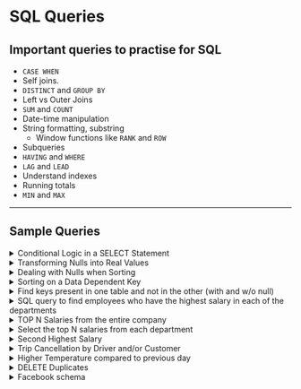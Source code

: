  
# SQL Queries

## Important queries to practise for SQL
- `CASE WHEN`
- Self joins.
- `DISTINCT` and `GROUP BY`
- Left vs Outer Joins
- `SUM` and `COUNT`
- Date-time manipulation
- String formatting, substring
    - Window functions like `RANK` and `ROW`
- Subqueries
- `HAVING` and `WHERE`
- `LAG` and `LEAD`
- Understand indexes
- Running totals
- `MIN` and `MAX`

---

## Sample Queries

<details>
	<summary> Conditional Logic in a SELECT Statement </summary>
Q :
PROBLEM
You want to perform IF-ELSE operations on values in your SELECT statement. For example, you would like to produce a result set such that, if an employee is paid $2000 or less, a message of “UNDERPAID” is returned, if an employee is paid $4000 or more, a message of “OVERPAID” is returned,
if they make somewhere in between, then “OK” is returned. The result set should look like this:
	
```
	ENAME             SAL  STATUS
	---------- ----------  ---------
	SMITH             800  UNDERPAID
	ALLEN            1600  UNDERPAID
	WARD             1250  UNDERPAID
	JONES            2975  OK
	MARTIN           1250  UNDERPAID
	BLAKE            2850  OK
	CLARK            2450  OK
	SCOTT            3000  OK
	KING             5000  OVERPAID
	TURNER           1500  UNDERPAID
	ADAMS            1100  UNDERPAID
	JAMES             950  UNDERPAID
	FORD            3000   OK
	MILLER          1300   UNDERPAID
```  
  
  Ans 
  ```
  1 select ename,sal,
	2        case when sal <= 2000 then 'UNDERPAID'
	3             when sal >= 4000 then 'OVERPAID'
	4             else 'OK'
	5        end as status
	6   from emp
  ```
 </details>
 
 
 
<details>
	<summary> Transforming Nulls into Real Values </summary>
	
**PROBLEM**
You have rows that contain nulls and would like to return non-null values in place of those nulls.

**SOLUTION**
Use the function COALESCE to substitute real values for nulls:

	1 select coalesce(comm,0)
	2   from emp
	
</details>
 
 
<details>
	<summary>Dealing with Nulls when Sorting</summary>
PROBLEM
You want to sort results from EMP by COMM, but the field is nullable. You need a way to specify whether nulls sort last:

	ENAME              SAL        COMM
	----------  ----------  ----------
	TURNER            1500           0
	ALLEN             1600         300
	WARD              1250         500
	MARTIN            1250        1400
	SMITH              800
	JONES             2975
	JAMES              950
	MILLER            1300
	FORD              3000
	ADAMS             1100
	BLAKE             2850
	CLARK             2450
	SCOTT             3000
	KING              5000
or whether they sort first:

	ENAME              SAL        COMM
	----------  ----------  ----------
	SMITH              800
	JONES             2975
	CLARK             2450
	BLAKE             2850
	SCOTT             3000
	KING              5000
	JAMES              950
	MILLER            1300
	FORD              3000
	ADAMS             1100
	MARTIN            1250        1400
	WARD              1250         500
	ALLEN             1600         300
	TURNER            1500           0
SOLUTION

Depending on how you want the data to look (and how your particular RDBMS sorts NULL values), you can sort the nullable column in ascending or descending order:

	1 select ename,sal,comm
	2   from emp
	3  order by 3

	1 select ename,sal,comm
	2   from emp
	3  order by 3 desc
	
This solution puts you in a position such that if the nullable column contains non-NULL values, they will be sorted in ascending or descending order as well, according to what you ask for; this may or may not what you have in mind. If instead you would like to sort NULL values differently than non-NULL values, for example, you want to sort non-NULL values in ascending or descending order and all NULL values last, you can use a CASE expression to conditionally sort the column.

DB2, MySQL, PostgreSQL, and SQL Server
Use a CASE expression to “flag” when a value is NULL. The idea is to have a flag with two values: one to represent NULLs, the other to represent non-NULLs. Once you have that, simply add this flag column to the ORDER BY clause. You’ll easily be able to control whether NULL values are sorted first or last without interfering with non-NULL values:

	/* NON-NULL COMM SORTED ASCENDING, ALL NULLS LAST */
	1  select ename,sal,comm
	2    from (
	3  select ename,sal,comm,
	4         case when comm is null then 0 else 1 end as is_null
	5    from emp
	6         ) x
	7    order by is_null desc,comm

	ENAME     SAL        COMM
	------  -----  ----------
	TURNER   1500           0
	ALLEN    1600         300
	WARD     1250         500
	MARTIN   1250        1400
	SMITH     800
	JONES    2975
	JAMES     950
	MILLER   1300
	FORD     3000
	ADAMS    1100
	BLAKE    2850
	CLARK    2450
	SCOTT    3000
	KING     5000

	/* NON-NULL COMM SORTED DESCENDING, ALL NULLS LAST */

	
	1  select ename,sal,comm
	2    from (
	3  select ename,sal,comm,
	4         case when comm is null then 0 else 1 end as is_null
	5    from emp
	6         ) x
	7   order by is_null desc,comm desc

	ENAME     SAL        COMM
	------  -----  ----------
	MARTIN   1250        1400
	WARD     1250         500
	ALLEN    1600         300
	TURNER   1500           0
	SMITH     800
	JONES    2975
	JAMES     950
	MILLER   1300
	FORD     3000
	ADAMS    1100
	BLAKE    2850
	CLARK    2450
	SCOTT    3000
	KING     5000

	/* NON-NULL COMM SORTED ASCENDING, ALL NULLS FIRST */

	
	1 select ename,sal,comm
	2   from (
	3 select ename,sal,comm,
	4        case when comm is null then 0 else 1 end as is_null
	5   from emp
	6        ) x
	7  order by is_null,comm

	ENAME    SAL       COMM
	------ ----- ----------
	SMITH    800
	JONES   2975
	CLARK   2450
	BLAKE   2850
	SCOTT   3000
	KING    5000
	JAMES    950
	MILLER  1300
	FORD    3000
	ADAMS   1100           
	TURNER  1500          0
	ALLEN   1600        300
	WARD    1250        500
	MARTIN  1250       1400

	/* NON-NULL COMM SORTED DESCENDING, ALL NULLS FIRST */

	
	1  select ename,sal,comm
	2    from (
	3  select ename,sal,comm,
	4         case when comm is null then 0 else 1 end as is_null
	5    from emp
	6         ) x
	7   order by is_null,comm desc

	ENAME    SAL       COMM
	------ ----- ----------
	SMITH    800
	JONES   2975
	CLARK   2450
	BLAKE   2850
	SCOTT   3000
	KING    5000
	JAMES    950
	MILLER  1300
	FORD    3000
	ADAMS   1100
	MARTIN  1250       1400
	WARD    1250        500
	ALLEN   1600        300
	TURNER  1500          0
</details>


<details>
	<summary> Sorting on a Data Dependent Key </summary>
PROBLEM
You want to sort based on some conditional logic. For example: if JOB is “SALESMAN” you want to sort on COMM; otherwise, you want to sort by SAL. You want to return the following result set:

	ENAME             SAL JOB             COMM
	---------- ---------- --------- ----------
	TURNER           1500  SALESMAN          0
	ALLEN            1600  SALESMAN        300
	WARD             1250  SALESMAN        500
	SMITH             800  CLERK
	JAMES             950  CLERK
	ADAMS            1100  CLERK
	MILLER           1300  CLERK
	MARTIN           1250  SALESMAN       1400
	CLARK            2450  MANAGER
	BLAKE            2850  MANAGER
	JONES            2975  MANAGER
	SCOTT            3000  ANALYST
	FORD             3000  ANALYST
	KING             5000  PRESIDENT
SOLUTION
Use a CASE expression in the ORDER BY clause:

	1 select ename,sal,job,comm
	2   from emp
	3  order by case when job = 'SALESMAN' then comm else sal end
DISCUSSION
You can use the CASE expression to dynamically change how results are sorted. The values passed to the ORDER BY look as follows:

	select ename,sal,job,comm,
	       case when job = 'SALESMAN' then comm else sal end as ordered
	  from emp
	 order by 5

	ENAME             SAL JOB             COMM    ORDERED
	---------- ---------- --------- ---------- ----------
	TURNER           1500 SALESMAN           0          0
	ALLEN            1600 SALESMAN         300        300
	WARD1             250 SALESMAN         500        500
	SMITH             800 CLERK                       800
	JAMES             950 CLERK                       950
	ADAMS            1100 CLERK                      1100
	MILLER           1300 CLERK                      1300
	MARTIN           1250 SALESMAN        1400       1400
	CLARK2            450 MANAGER                    2450
	BLAKE2            850 MANAGER                    2850
	JONES2            975 MANAGER                    2975
	SCOTT            3000 ANALYST                    3000
	FORD             3000 ANALYST                    3000
	KING             5000 PRESIDENT                  5000
	
</details>

<details>
	<summary> Find keys present in one table and not in the other (with and w/o null)</summary>
	
	select distinct deptno
	  from dept
	 where deptno not in (select deptno from emp)


	select d.deptno
	  from dept d
	 where not exists (
	   select 1
	     from emp e
	    where d.deptno = e.deptno
	)
	
</details>

<details>
	<summary> SQL query to find employees who have the highest salary in each of the departments </summary>
	
# Write a SQL query to find employees who have the highest salary in each of the departments. For the above tables, your SQL query should return the following rows (order of rows does not matter).

```
SELECT 
    Department.name as 'Department',
    Employee.name as 'Employee',
    Employee.Salary 
FROM 
    Employee
    JOIN 
    Department
    ON (Employee.DepartmentId = Department.Id)
WHERE
    (Employee.DepartmentId, Employee.Salary) IN
    (   SELECT
            DepartmentId, MAX(SALARY)
        FROM
            Employee
        GROUP BY DepartmentId
        );
```
</details>


<details>
	<summary> TOP N Salaries from the entire company</summary>
	
```
SELECT DISTINCT Salary
FROM Employee A
WHERE 3 >= (SELECT COUNT(DISTINCT Salary) FROM Employee B WHERE A.Salary >= B.Salary)
ORDER BY A.Salary DESC;
```

</details>

<details>
	<summary> Select the top N salaries from each department </summary>


```
SELECT E.Name as 'Employee',
E.Salary,
D.Name as 'Department'
FROM
Employee E
JOIN
Department D
ON(E.DepartmentId = D.Id)
WHERE (
    
    3 > (
        SELECT COUNT(DISTINCT E2.Salary)
        FROM Employee E2 
        WHERE E2.Salary > E.Salary
        AND E.DepartmentId = E2.DepartmentId
    )
);
```

</details>

<details>
	<summary> Second Highest Salary </summary>

```
select max(salary) as 'SecondHighestSalary'
from Employee 
where salary not in (select max(salary) from Employee);
```

General for Nth max for max we sort in DESC, for min it would be ASC
For, OFFSET it is the index from which it will start displaying the answer so if result is 
`300,200,100`
If I say OFFSET is 1 and LIMIT is 1 it will display the second highest which is `200`.
If I say OFFSET is 2 and LIMIT is 1 it will display the third highest salary which is `100`.

```
Select (SELECT DISTINCT
    Salary
FROM
    Employee
ORDER BY Salary DESC
LIMIT 1 OFFSET 1) AS 'SecondHighestSalary'
```

</details>
 
 
<details>
	<summary> Trip Cancellation by Driver and/or Customer</summary>

```
SELECT
    Trips.Request_at as 'Day',
    round(sum(case when Trips.Status like 'cancelled_%' then 1 else 0 end)/count(*) ,2) as 'Cancellation Rate'
    FROM Trips
    JOIN
    Users
    ON(Trips.Client_Id = Users.Users_Id and Users.Banned='No')
WHERE Trips.Request_at BETWEEN '2013-10-01' AND '2013-10-03'
GROUP BY Trips.Request_at
```
	
</details>

<details>
	<summary> Higher Temperature compared to previous day</summary>
	
**Given a Weather table, write a SQL query to find all dates' Ids with higher temperature compared to its previous (yesterday's) dates.**
	
```
select w.Id from Weather w
join Weather w1
on (DATEDIFF(w.RecordDate, w1.RecordDate)=1)
where w.Temperature > w1.Temperature;
```

</details>


<details>
	<summary> DELETE Duplicates </summary>

**Write a SQL query to delete all duplicate email entries in a table named Person, keeping only unique emails based on its smallest Id.**
	
```
DELETE p1 from person p1,
    Person p2
WHERE
    p1.Email = p2.Email and p1.Id > p2.Id;
```
</details>



<details>
	<summary> Facebook schema </summary>
	
	```
	sales
    +------------------+---------
    | product_id | INTEGER
    | store_id | INTEGER |
    | customer_id | INTEGER |
    | promotion_id | INTEGER |
    | store_sales | DECIMAL |
    | store_cost | DECIMAL |
    | units_sold | DECIMAL |
    | transaction_date | DATE |
    
    products
    +------------------+---------
    | product_id | INTEGER |
    | product_class_id | INTEGER |
    | brand_name | VARCHAR |
    | product_name | VARCHAR |
    | is_low_fat_flg | TINYINT |
    | is_recyclable_flg | TINYINT |
    | gross_weight | DECIMAL |
    | net_weight | DECIMAL |
    
    promotions |
    +------------------+---------+
    | promotion_id | INTEGER|
    | promotion_name | VARCHAR |
    | media_type | VARCHAR |
    | cost | DECIMAL |
    | start_date | DATE |
    | end_date | DATE |
    
    product_classes
    +------------------+---------+
    | product_class_id | INTEGER |
    | product_subcategory | VARCHAR |
    | product_category | VARCHAR |
    | product_department | VARCHAR |
    | product_family | VARCHAR |
	
	```
Q1. what %age of products have both low fat and recycable?
```sql
select
COUNT(CASE WHEN is_low_fat_flg ='Y' and is_recyclable_flg ='Y' THEN product_id END)*100
/COUNT(product_id) as prectg
FROM PRODUCTS
```

Q2. find top 5 sales products having promotions
```sql
select product_id
from sales
where promotion_id is not null
group by product_id
order by sum(units_sold * store_cost) desc
limit 5
```

3. what percentage of sales happened on first and last day of the promotion?

```sql
SELECT Round(Sum(
CASE
WHEN Min(start_date) = transaction_date THEN 1
WHEN Max(end_date) = transaction_date THEN 1
ELSE 0
END) 100/ Count(), 2)
FROM sales s
JOIN promotions p s.promotion_id = p.promotion_id

```

```sql
select (round(sum((case when transaction_date = p.start_date or transaction_date = p.end_date then (store_sales * units_sold ) else 0 end))/sum(store_sales * units_sold) ,2)*100 )as First_last_each_promotion.
from 
sales s inner join promotion p on s.promotion_id =p.promotion_id 
group by p.promotion_id
order by promotion_id 
```


4. Which product had the highest sales with promotions and sales?

```sql
select product_name, sum(store_sales) as sales
from sales s
join products p
on s.product_id = p.product_id
where promotion_id is not null
group by product_id
order by sales desc
LIMIT 1
```

```sql
SELECT
product_id, sum(store_sales) as total_sales
FROM
Sales
WHERE
promotion_id is not null
GROUP BY 1
ORDER BY 2 desc
LIMIT 1
```

5. What are the top five (ranked in decreasing order) single-channel media types that correspond to the most money the grocery chain had spent on its promotional campaigns?
```sql
select media_type
from promotions
order by cost desc
limit 5
```

6. The proportion of valid sales that occurred on certain dates?
```sql
select
sum(case when transaction_date = 'certain_date' then 1 end)/count(*)
from sales
where valid sales
```

7. Manager want to analyze the how the promotions on certain products are performing.find how the the percent of promoted sales?
```sql
Select  coalesce(round(sum( case when promotion_id is not null  then (store_sales*unit_sold)  else 0 end)) / sum(store_sales*unit_sold)*100 ),2),0)
from 
sales s inner join product p on s.product_id=p.product_id
where  p.product_name='Certain'
```

8. Get the top 3 product class_id by the total sales?

```sql
select product_class_id, sum(storesales*units_sold) as total_sales
from sales s
join products p
on s.product_id = p.product_id
group by product_class_id
order by total_sales desc LIMIT 3
```

</details>

    	       
    	       
	

